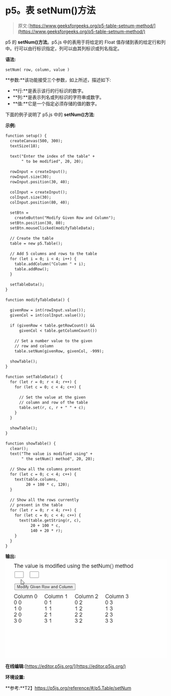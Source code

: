 # p5。表 setNum()方法

> 原文:[https://www.geeksforgeeks.org/p5-table-setnum-method/](https://www.geeksforgeeks.org/p5-table-setnum-method/)

p5 的 **setNum()方法**。p5.js 中的表用于将给定的 Float 值存储到表的给定行和列中。行可以由行标识指定，列可以由其列标识或列名指定。

**语法:**

```
setNum( row, column, value )
```

**参数:**该功能接受三个参数，如上所述，描述如下:

*   **行:**是表示该行的行标识的数字。
*   **列:**是表示列名或列标识的字符串或数字。
*   **值:**它是一个指定必须存储的值的数字。

下面的例子说明了 p5.js 中的 **setNum()方法**:

**示例:**

```
function setup() {
  createCanvas(500, 300);
  textSize(18);

  text("Enter the index of the table" +
       " to be modified", 20, 20);

  rowInput = createInput();
  rowInput.size(30);
  rowInput.position(30, 40);

  colInput = createInput();
  colInput.size(30);
  colInput.position(80, 40);

  setBtn =
    createButton("Modify Given Row and Column");
  setBtn.position(30, 80);
  setBtn.mouseClicked(modifyTableData);

  // Create the table
  table = new p5.Table();

  // Add 5 columns and rows to the table
  for (let i = 0; i < 4; i++) {
    table.addColumn("Column " + i);
    table.addRow();
  }

  setTableData();
}

function modifyTableData() {

  givenRow = int(rowInput.value());
  givenCol = int(colInput.value());

  if (givenRow < table.getRowCount() && 
      givenCol < table.getColumnCount())

    // Set a number value to the given
    // row and column
    table.setNum(givenRow, givenCol, -999);

  showTable();
}

function setTableData() {
  for (let r = 0; r < 4; r++) {
    for (let c = 0; c < 4; c++) {

      // Set the value at the given
      // column and row of the table
      table.set(r, c, r + " " + c);
    }
  }

  showTable();
}

function showTable() {
  clear();
  text("The value is modified using" +
       " the setNum() method", 20, 20);

  // Show all the columns present
  for (let c = 0; c < 4; c++) {
    text(table.columns,
         20 + 100 * c, 120);
  }

  // Show all the rows currently
  // present in the table
  for (let r = 0; r < 4; r++) {
    for (let c = 0; c < 4; c++) {
      text(table.getString(r, c),
           20 + 100 * c,
           140 + 20 * r);
    }
  }
}
```

**输出:**
![setNum-ex](img/1ad14512592baf21941c63f0f5144892.png)

**在线编辑:**[https://editor.p5js.org/](https://editor.p5js.org/)

**环境设置:**

**参考:**T2】https://p5js.org/reference/#/p5.Table/setNum